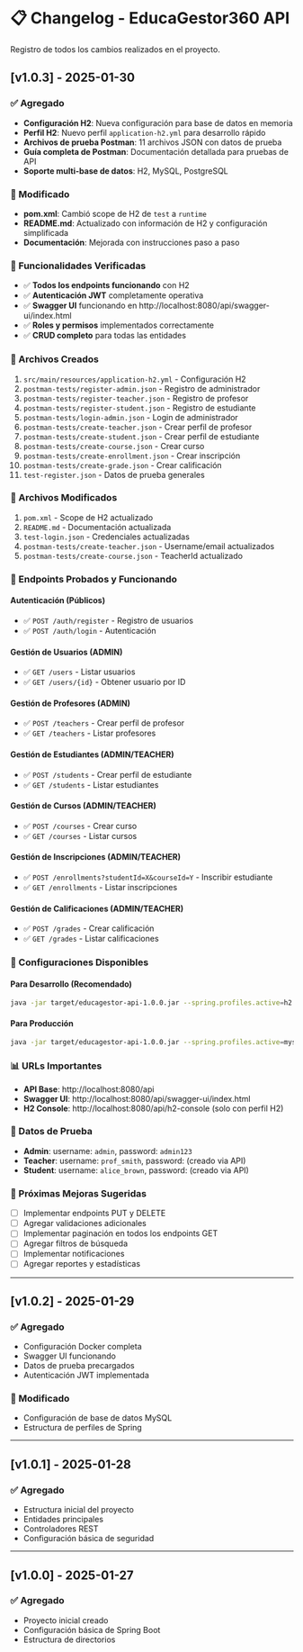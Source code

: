# 📋 Changelog - EducaGestor360 API

Registro de todos los cambios realizados en el proyecto.

## [v1.0.3] - 2025-01-30

### ✅ Agregado
- **Configuración H2**: Nueva configuración para base de datos en memoria
- **Perfil H2**: Nuevo perfil `application-h2.yml` para desarrollo rápido
- **Archivos de prueba Postman**: 11 archivos JSON con datos de prueba
- **Guía completa de Postman**: Documentación detallada para pruebas de API
- **Soporte multi-base de datos**: H2, MySQL, PostgreSQL

### 🔧 Modificado
- **pom.xml**: Cambió scope de H2 de `test` a `runtime`
- **README.md**: Actualizado con información de H2 y configuración simplificada
- **Documentación**: Mejorada con instrucciones paso a paso

### 🚀 Funcionalidades Verificadas
- ✅ **Todos los endpoints funcionando** con H2
- ✅ **Autenticación JWT** completamente operativa
- ✅ **Swagger UI** funcionando en http://localhost:8080/api/swagger-ui/index.html
- ✅ **Roles y permisos** implementados correctamente
- ✅ **CRUD completo** para todas las entidades

### 📁 Archivos Creados
1. `src/main/resources/application-h2.yml` - Configuración H2
2. `postman-tests/register-admin.json` - Registro de administrador
3. `postman-tests/register-teacher.json` - Registro de profesor
4. `postman-tests/register-student.json` - Registro de estudiante
5. `postman-tests/login-admin.json` - Login de administrador
6. `postman-tests/create-teacher.json` - Crear perfil de profesor
7. `postman-tests/create-student.json` - Crear perfil de estudiante
8. `postman-tests/create-course.json` - Crear curso
9. `postman-tests/create-enrollment.json` - Crear inscripción
10. `postman-tests/create-grade.json` - Crear calificación
11. `test-register.json` - Datos de prueba generales

### 📁 Archivos Modificados
1. `pom.xml` - Scope de H2 actualizado
2. `README.md` - Documentación actualizada
3. `test-login.json` - Credenciales actualizadas
4. `postman-tests/create-teacher.json` - Username/email actualizados
5. `postman-tests/create-course.json` - TeacherId actualizado

### 🎯 Endpoints Probados y Funcionando

#### Autenticación (Públicos)
- ✅ `POST /auth/register` - Registro de usuarios
- ✅ `POST /auth/login` - Autenticación

#### Gestión de Usuarios (ADMIN)
- ✅ `GET /users` - Listar usuarios
- ✅ `GET /users/{id}` - Obtener usuario por ID

#### Gestión de Profesores (ADMIN)
- ✅ `POST /teachers` - Crear perfil de profesor
- ✅ `GET /teachers` - Listar profesores

#### Gestión de Estudiantes (ADMIN/TEACHER)
- ✅ `POST /students` - Crear perfil de estudiante
- ✅ `GET /students` - Listar estudiantes

#### Gestión de Cursos (ADMIN/TEACHER)
- ✅ `POST /courses` - Crear curso
- ✅ `GET /courses` - Listar cursos

#### Gestión de Inscripciones (ADMIN/TEACHER)
- ✅ `POST /enrollments?studentId=X&courseId=Y` - Inscribir estudiante
- ✅ `GET /enrollments` - Listar inscripciones

#### Gestión de Calificaciones (ADMIN/TEACHER)
- ✅ `POST /grades` - Crear calificación
- ✅ `GET /grades` - Listar calificaciones

### 🔧 Configuraciones Disponibles

#### Para Desarrollo (Recomendado)
```bash
java -jar target/educagestor-api-1.0.0.jar --spring.profiles.active=h2
```

#### Para Producción
```bash
java -jar target/educagestor-api-1.0.0.jar --spring.profiles.active=mysql
```

### 📊 URLs Importantes
- **API Base**: http://localhost:8080/api
- **Swagger UI**: http://localhost:8080/api/swagger-ui/index.html
- **H2 Console**: http://localhost:8080/api/h2-console (solo con perfil H2)

### 🧪 Datos de Prueba
- **Admin**: username: `admin`, password: `admin123`
- **Teacher**: username: `prof_smith`, password: (creado via API)
- **Student**: username: `alice_brown`, password: (creado via API)

### 🎯 Próximas Mejoras Sugeridas
- [ ] Implementar endpoints PUT y DELETE
- [ ] Agregar validaciones adicionales
- [ ] Implementar paginación en todos los endpoints GET
- [ ] Agregar filtros de búsqueda
- [ ] Implementar notificaciones
- [ ] Agregar reportes y estadísticas

---

## [v1.0.2] - 2025-01-29

### ✅ Agregado
- Configuración Docker completa
- Swagger UI funcionando
- Datos de prueba precargados
- Autenticación JWT implementada

### 🔧 Modificado
- Configuración de base de datos MySQL
- Estructura de perfiles de Spring

---

## [v1.0.1] - 2025-01-28

### ✅ Agregado
- Estructura inicial del proyecto
- Entidades principales
- Controladores REST
- Configuración básica de seguridad

---

## [v1.0.0] - 2025-01-27

### ✅ Agregado
- Proyecto inicial creado
- Configuración básica de Spring Boot
- Estructura de directorios
